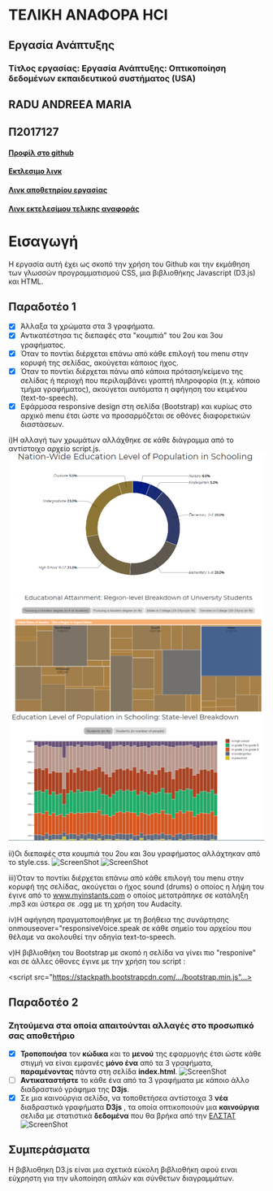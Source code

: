 # ΤΕΛΙΚΗ ΑΝΑΦΟΡΑ  HCI

## Εργασία Ανάπτυξης 
### Τίτλος εργασίας: Εργασία Ανάπτυξης: Οπτικοποίηση δεδομένων εκπαιδευτικού συστήματος (USA)
## RADU ANDREEA MARIA
## Π2017127
#### [Προφίλ στο github](https://github.com/P17rant 'Προφίλ στο github')

#### [Εκτλεσιμο λινκ](https://P17rant.github.io/D3js-US-educational-attainment/ 'Εκτλεσιμο λινκ')

#### [Λινκ αποθετηρίου εργασίας](https://github.com/P17rant/D3js-US-educational-attainment 'Λινκ αποθετηρίου εργασίας')

#### [Λινκ εκτελεσίμου τελικης αναφοράς](https://P17rant.github.io/hci-Final-Report/ 'Λινκ αποθετηριου τελικης αναφοράς')



# Εισαγωγή
Η εργασία αυτή έχει ως σκοπό την χρήση του Github και την εκμάθηση των γλωσσών προγραμματισμού CSS, μια βιβλιοθήκης Javascript (D3.js) και HTML. 
## Παραδοτέο 1

 - [x] Άλλαξα τα χρώματα στα 3 γραφήματα.
 - [x] Αντικατέστησα τις διεπαφές στα "κουμπιά" του 2ου και 3ου γραφήματος.
 - [x] Όταν το ποντίκι διέρχεται επάνω από κάθε επιλογή του menu στην κορυφή της σελίδας, ακούγεται κάποιος ήχος.
 - [x] Όταν το ποντίκι διέρχεται πάνω από κάποια πρόταση/κείμενο της σελίδας ή περιοχή που περιλαμβάνει γραπτή πληροφορία (π.χ. κάποιο τμήμα γραφήματος), ακούγεται αυτόματα η αφήγηση του κειμένου (text-to-speech).
 - [x] Εφάρμοσα responsive design στη σελίδα (Bootstrap) και κυρίως στο αρχικό menu έτσι ώστε να προσαρμόζεται σε οθόνες διαφορετικών διαστάσεων.

i)Η αλλαγή των χρωμάτων αλλάχθηκε σε κάθε διάγραμμα από το αντίστοιχο αρχείο script.js.
![ScreenShot](1.png)
![ScreenShot](2.png)
![ScreenShot](3.png)

ii)Οι διεπαφές στα κουμπιά του 2ου και 3ου γραφήματος αλλάχτηκαν από το style.css.
![ScreenShot](4.png)
![ScreenShot](5.png)

iii)Όταν το ποντίκι διέρχεται επάνω από κάθε επιλογή του menu στην κορυφή της σελίδας, ακούγεται ο ήχος sound (drums) ο οποίος η λήψη του έγινε από το www.myinstants.com ο οποίος μετατράπηκε σε κατάληξη .mp3 και ύστερα σε .ogg με τη χρήση του Audacity.

iv)Η αφήγηση πραγματοποιήθηκε με τη βοήθεια της συνάρτησης onmouseover="responsiveVoice.speak σε κάθε σημείο του αρχείου που θέλαμε να ακολουθεί την οδηγία text-to-speech.

v)Η βιβλιοθήκη του Bootstrap με σκοπό η σελίδα να γίνει πιο "responive" και σε άλλες όθονες έγινε με την χρήση του script :

<scriρt src="https://stackpath.bootstrapcdn.com/.../bootstrap.min.js"...></script>

## Παραδοτέο 2
 ### Ζητούμενα στα οποία απαιτούνται αλλαγές στο προσωπικό σας αποθετήριο
* [x]  **Τροποποιήσα** τον **κώδικα** και το **μενού** της εφαρμογής έτσι ώστε κάθε στιγμή να είναι εμφανές **μόνο ένα** από τα 3 γραφήματα, **παραμένοντας** πάντα στη σελίδα **index.html**.
![ScreenShot](1.gif)
 * [ ]  **Αντικαταστήστε** το κάθε ένα από τα 3 γραφήματα με κάποιο άλλο διαδραστικό γράφημα της **D3js**.
 * [x]  Σε μια καινούργια σελίδα, να τοποθετήσεα αντίστοιχα 3 **νέα** διαδραστικά γραφήματα **D3js** , τα οποία  οπτικοποιούν μια **καινούργια** σελιδα με στατιστικά **δεδομένα** που θα βρήκα από την [ΕΛΣΤΑΤ](http://www.statistics.gr/ 'ΕΛΣΤΑΤ')
 ![ScreenShot](2.gif)
 
## Συμπεράσματα

 Η βιβλιοθηκη D3.js είναι μια σχετικά εύκολη βιβλιοθήκη αφού ειναι εύχρηστη για την υλοποίηση απλών και σύνθετων διαγραμμάτων.
